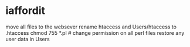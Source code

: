 # iaffordit

move all files to the websever
rename htaccess and Users/htaccess to .htaccess
chmod 755 *.pl # change permission on all perl files
restore any user data in Users